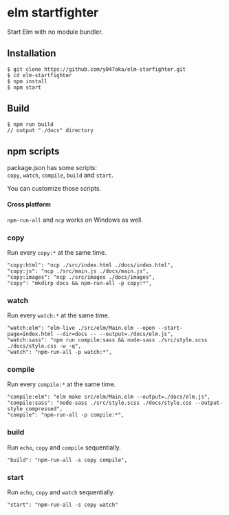 # elm startfighter

Start Elm with no module bundler.


## Installation

```
$ git clone https://github.com/y047aka/elm-starfighter.git
$ cd elm-startfighter
$ npm install
$ npm start
```


## Build

```
$ npm run build
// output "./docs" directory
```


## npm scripts

package.json has some scripts:  
`copy`, `watch`, `compile`, `build` and `start`.

You can customize those scripts.

#### Cross platform
`npm-run-all` and `ncp` works on Windows as well.


### copy

Run every `copy:*` at the same time.

```
"copy:html": "ncp ./src/index.html ./docs/index.html",
"copy:js": "ncp ./src/main.js ./docs/main.js",
"copy:images": "ncp ./src/images ./docs/images",
"copy": "mkdirp docs && npm-run-all -p copy:*",
```

### watch

Run every `watch:*` at the same time.

```
"watch:elm": "elm-live ./src/elm/Main.elm --open --start-page=index.html --dir=docs -- --output=./docs/elm.js",
"watch:sass": "npm run compile:sass && node-sass ./src/style.scss ./docs/style.css -w -q",
"watch": "npm-run-all -p watch:*",
```

### compile

Run every `compile:*` at the same time.

```
"compile:elm": "elm make src/elm/Main.elm --output=./docs/elm.js",
"compile:sass": "node-sass ./src/style.scss ./docs/style.css --output-style compressed",
"compile": "npm-run-all -p compile:*",
```

### build

Run `echo`, `copy` and `compile` sequentially.

```
"build": "npm-run-all -s copy compile",
```

### start

Run `echo`, `copy` and `watch` sequentially.

```
"start": "npm-run-all -s copy watch"
```
